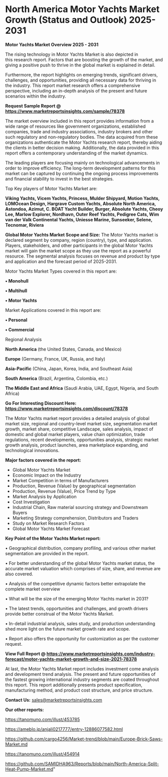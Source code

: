 # North America Motor Yachts Market Growth (Status and Outlook) 2025-2031

<Strong> Motor Yachts Market Overview 2025 - 2031</strong>

The rising technology in Motor Yachts Market is also depicted in this research report. Factors that are boosting the growth of the market, and giving a positive push to thrive in the global market is explained in detail.

Furthermore, the report highlights on emerging trends, significant drivers, challenges, and opportunities, providing all necessary data for thriving in the industry. This report market research offers a comprehensive perspective, including an in-depth analysis of the present and future scenarios within the industry.

<strong>Request Sample Report @ <a href=https://www.marketreportsinsights.com/sample/78378>https://www.marketreportsinsights.com/sample/78378</a></strong>

The market overview included in this report provides information from a wide range of resources like government organizations, established companies, trade and industry associations, industry brokers and other such regulatory and non-regulatory bodies. The data acquired from these organizations authenticate the Motor Yachts research report, thereby aiding the clients in better decision making. Additionally, the data provided in this report offers a contemporary understanding of the market dynamics.

The leading players are focusing mainly on technological advancements in order to improve efficiency. The long-term development patterns for this market can be captured by continuing the ongoing process improvements and financial stability to invest in the best strategies.

Top Key players of Motor Yachts Market are:

<strong>Viking Yachts, Vicem Yachts, Princess, Mulder Shipyard, Motion Yachts, LOMOcean Design, Hargrave Custom Yachts, Absolute North America, Astondoa, Azimut, C. BOAT Yacht Builder, Burger, Absolute Yachts, Cheoy Lee, Marlow Explorer, Nordhavn, Outer Reef Yachts, Pedigree Cats, Wim van der Valk Continental Yachts, Uniesse Marine, Sunseeker, Selene, Tecnomar, Riviera</strong>

<strong><b>Global Motor Yachts Market Scope and Size:</b></strong>
The Motor Yachts market is declared segment by company, region (country), type, and application. Players, stakeholders, and other participants in the global Motor Yachts market will gain the market scope as they use the report as a powerful resource. The segmental analysis focuses on revenue and product by type and application and the forecast period of 2025-2031.

Motor Yachts Market Types covered in this report are:

<strong>• Monohull

• Multihull

• Motor Yachts</strong>

Market Applications covered in this report are:

<strong>• Personal

• Commercial</strong> 

Regional Analysis

<strong>North America</strong> (the United States, Canada, and Mexico)

<strong>Europe</strong> (Germany, France, UK, Russia, and Italy)

<strong>Asia-Pacific</strong> (China, Japan, Korea, India, and Southeast Asia)

<strong>South America</strong> (Brazil, Argentina, Colombia, etc.)

<strong>The Middle East and Africa</strong> (Saudi Arabia, UAE, Egypt, Nigeria, and South Africa)

<strong>Go For Interesting Discount Here: <a href=https://www.marketreportsinsights.com/discount/78378>https://www.marketreportsinsights.com/discount/78378</a></strong>

The Motor Yachts market report provides a detailed analysis of global market size, regional and country-level market size, segmentation market growth, market share, competitive Landscape, sales analysis, impact of domestic and global market players, value chain optimization, trade regulations, recent developments, opportunities analysis, strategic market growth analysis, product launches, area marketplace expanding, and technological innovations.

<strong><b>Major factors covered in the report:</b></strong>
<ul>
  <li>Global Motor Yachts Market </li>
  <li>Economic Impact on the Industry</li>
  <li>Market Competition in terms of Manufacturers</li>
  <li>Production, Revenue (Value) by geographical segmentation</li>
  <li>Production, Revenue (Value), Price Trend by Type</li>
  <li>Market Analysis by Application</li>
  <li>Cost Investigation</li>
  <li>Industrial Chain, Raw material sourcing strategy and Downstream Buyers</li>
  <li>Marketing Strategy comprehension, Distributors and Traders</li>
  <li>Study on Market Research Factors</li>
  <li>Global Motor Yachts Market Forecast</li>
</ul>

<strong><b>Key Point of the Motor Yachts Market report:</b></strong>

• Geographical distribution, company profiling, and various other market segmentation are provided in the report.

• For better understanding of the global Motor Yachts market status, the accurate market valuation which comprises of size, share, and revenue are also covered.

• Analysis of the competitive dynamic factors better extrapolate the complete market overview

• What will be the size of the emerging Motor Yachts market in 2031?

• The latest trends, opportunities and challenges, and growth drivers provide better construal of the Motor Yachts Market.

• In-detail industrial analysis, sales study, and production understanding shed more light on the future market growth rate and scope.

• Report also offers the opportunity for customization as per the customer request.

<strong><b>View Full Report @ <a href=https://www.marketreportsinsights.com/industry-forecast/motor-yachts-market-growth-and-size-2021-78378>https://www.marketreportsinsights.com/industry-forecast/motor-yachts-market-growth-and-size-2021-78378</a></b></strong>


At last, the Motor Yachts Market report includes investment come analysis and development trend analysis. The present and future opportunities of the fastest growing international industry segments are coated throughout this report. This report additionally presents product specification, manufacturing method, and product cost structure, and price structure.

<strong>Contact Us:</strong>
sales@marketreportsinsights.com

<strong>Our other reports:</strong>

<a href=https://tanomuno.com/illust/453785>https://tanomuno.com/illust/453785</a>

<a href=https://ameblo.jp/anjali0217777/entry-12886077582.html>https://ameblo.jp/anjali0217777/entry-12886077582.html</a>

<a href=https://github.com/cargo4256/Market-trend/blob/main/Europe-Brick-Saws-Market.md>https://github.com/cargo4256/Market-trend/blob/main/Europe-Brick-Saws-Market.md</a>

<a href=https://tanomuno.com/illust/454914>https://tanomuno.com/illust/454914</a>

<a href=https://github.com/SAMIDHA963/Reports/blob/main/North-America-Split-Heat-Pump-Market.md>https://github.com/SAMIDHA963/Reports/blob/main/North-America-Split-Heat-Pump-Market.md</a>"
